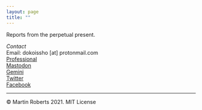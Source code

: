 ```yaml
---
layout: page
title: ""
---
```


Reports from the perpetual present.

*Contact*  
Email: dokoissho [at] protonmail.com  
[Professional](https://mroberts.emerson.build)  
[Mastodon](https://merveilles.town/web/accounts/6363)  
[Gemini](https://proxy.vulpes.one/gemini/gemini.circumlunar.space/~dokoissho/index.gmi)  
[Twitter](https://www.twitter.com/mroberts333)  
[Facebook](https://www.facebook.com/mr05301)  

***

© Martin Roberts 2021. MIT License
